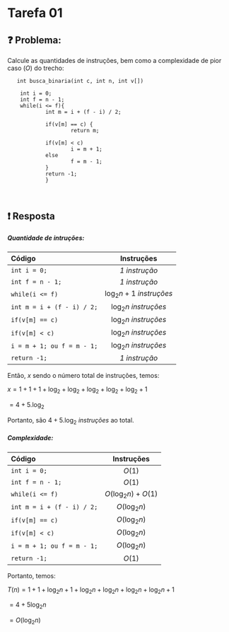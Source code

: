 # Tarefa 01

## :question: Problema:

Calcule as quantidades de instruções, bem como a
complexidade de pior caso $(O)$ do trecho:

       int busca_binaria(int c, int n, int v[])

        int i = 0;
        int f = n - 1;
        while(i <= f){
                int m = i + (f - i) / 2;
                
                if(v[m] == c) {
                        return m;
                
                if(v[m] < c)
                        i = m + 1;
                else
                        f = m - 1;
                }       
                return -1;
                }
        
        
<br>

## :exclamation: Resposta 

##### Quantidade de intruções:

Código | Instruções
:----- | :----------:
`int i = 0;`| *1 instrução*
`int f = n - 1;`| *1 instrução*
`while(i <= f)`| $\log_2 n + 1$ *instruções*
`int m = i + (f - i) / 2;`| $\log_2 n$ *instruções*
`if(v[m] == c)`| $\log_2 n$ *instruções*
`if(v[m] < c)`| $\log_2 n$ *instruções*
`i = m + 1; ou f = m - 1;`| $\log_2 n$ *instruções*
`return -1;`| *1 instrução*

Então, $x$ sendo o número total de instruções, temos:

$x = 1+1+1+\log_2 + \log_2 + \log_2 + \log_2 + \log_2 + 1$

$= 4 + 5.\log_2$

Portanto, são $4 + 5.\log_2$ *instruções* ao total.


##### Complexidade:

Código | Instruções
:----- | :----------:
`int i = 0;`| $O(1)$
`int f = n - 1;`| $O(1)$
`while(i <= f)`| $O(\log_2n) + O(1)$
`int m = i + (f - i) / 2;`| $O(\log_2n)$
`if(v[m] == c)`| $O(\log_2n)$
`if(v[m] < c)`| $O(\log_2n)$
`i = m + 1; ou f = m - 1;`| $O(\log_2n)$
`return -1;`| $O(1)$

Portanto, temos:

$T(n) = 1 + 1 + \log_2n + 1 + \log_2n + \log_2n + \log_2n + \log_2n + 1$

$= 4 + 5\log_2n$

$= O(\log_2n)$




